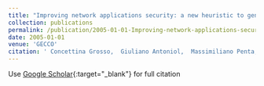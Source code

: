 ```yaml
---
title: "Improving network applications security: a new heuristic to generate stress testing data"
collection: publications
permalink: /publication/2005-01-01-Improving-network-applications-security-a-new-heuristic-to-generate-stress-testing-data
date: 2005-01-01
venue: 'GECCO'
citation: ' Concettina Grosso,  Giuliano Antoniol,  Massimiliano Penta,  Philippe Galinier,  Ettore Merlo, &quot;Improving network applications security: a new heuristic to generate stress testing data.&quot; GECCO, 2005.'
---
```

Use [Google Scholar](https://scholar.google.com/scholar?q=Improving+network+applications+security:+a+new+heuristic+to+generate+stress+testing+data){:target="_blank"} for full citation